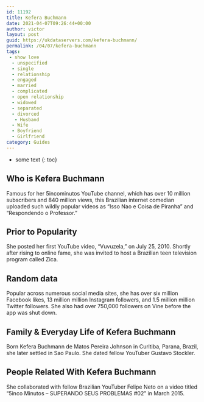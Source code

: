 ```yaml
---
id: 11192
title: Kefera Buchmann
date: 2021-04-07T09:26:44+00:00
author: victor
layout: post
guid: https://ukdataservers.com/kefera-buchmann/
permalink: /04/07/kefera-buchmann
tags:
 - show love
  - unspecified
  - single
  - relationship
  - engaged
  - married
  - complicated
  - open relationship
  - widowed
  - separated
  - divorced
   - Husband
  - Wife
  - Boyfriend
  - Girlfriend
category: Guides
---
```


* some text
{: toc}


## Who is Kefera Buchmann



Famous for her 5incominutos YouTube channel, which has over 10 million subscribers and 840 million views, this Brazilian internet comedian uploaded such wildly popular videos as &#8220;Isso Nao e Coisa de Piranha&#8221; and &#8220;Respondendo o Professor.&#8221;

                
                
                
## Prior to Popularity



She posted her first YouTube video, &#8220;Vuvuzela,&#8221; on July 25, 2010. Shortly after rising to online fame, she was invited to host a Brazilian teen television program called Zica.

                
                
                
## Random data



Popular across numerous social media sites, she has over six million Facebook likes, 13 million million Instagram followers, and 1.5 million million Twitter followers. She also had over 750,000 followers on Vine before the app was shut down.

                
                
                
## Family & Everyday Life of Kefera Buchmann



Born Kefera Buchmann de Matos Pereira Johnson in Curitiba, Parana, Brazil, she later settled in Sao Paulo. She dated fellow YouTuber Gustavo Stockler.

                
                
                
## People Related With Kefera Buchmann



She collaborated with fellow Brazilian YouTuber Felipe Neto on a video titled &#8220;5inco Minutos &#8211; SUPERANDO SEUS PROBLEMAS #02&#8221; in March 2015.

                
              
            
          
          
          